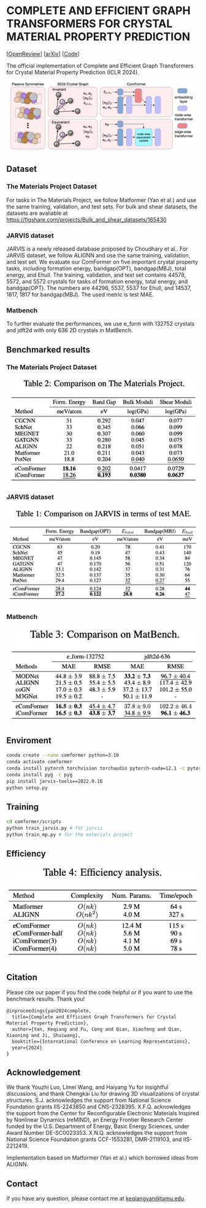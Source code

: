 # COMPLETE AND EFFICIENT GRAPH TRANSFORMERS FOR CRYSTAL MATERIAL PROPERTY PREDICTION


[[OpenReview](https://openreview.net/forum?id=BnQY9XiRAS)] [[arXiv](https://arxiv.org/pdf/2403.11857)] [[Code](https://github.com/divelab/AIRS)]

The official implementation of Complete and Efficient Graph Transformers for Crystal Material Property Prediction (ICLR 2024).

![cover](assets/Comformer.png)

## Dataset

### The Materials Project Dataset

For tasks in The Materials Project, we follow Matformer (Yan et al.) and use the same training, validation, and test sets.
For bulk and shear datasets, the datasets are avaliable at https://figshare.com/projects/Bulk_and_shear_datasets/165430

### JARVIS dataset

JARVIS is a newly released database proposed by Choudhary et al.. For JARVIS dataset, we follow ALIGNN and use the same training, validation, and test set. We evaluate our ComFormer on five important crystal property tasks, including formation energy, bandgap(OPT), bandgap(MBJ), total energy, and Ehull. The training, validation, and test set contains 44578, 5572, and 5572 crystals for tasks of formation energy, total energy, and bandgap(OPT). The numbers are 44296, 5537, 5537 for Ehull, and 14537, 1817, 1817 for bandgap(MBJ). The used metric is test MAE. 

### Matbench

To further evaluate the performances, we use e_form with 132752 crystals and jdft2d with only 636 2D crystals in MatBench.

## Benchmarked results

### The Materials Project Dataset
![cover](assets/MP.png)
### JARVIS dataset
![cover](assets/JARVIS.png)
### Matbench
![cover](assets/Matbench.png)

## Enviroment

```bash
conda create --name comformer python=3.10
conda activate comformer
conda install pytorch torchvision torchaudio pytorch-cuda=12.1 -c pytorch -c nvidia # or higher version if you want
conda install pyg -c pyg
pip install jarvis-tools==2022.9.16
python setup.py
```

## Training

```bash
cd comformer/scripts
python train_jarvis.py # for jarvis
python train_mp.py # for the materials project
```

## Efficiency
![cover](assets/efficiency.png)

## Citation
Please cite our paper if you find the code helpful or if you want to use the benchmark results. Thank you!
```
@inproceedings{yan2024complete,
  title={Complete and Efficient Graph Transformers for Crystal Material Property Prediction},
  author={Yan, Keqiang and Fu, Cong and Qian, Xiaofeng and Qian, Xiaoning and Ji, Shuiwang},
  booktitle={International Conference on Learning Representations},
  year={2024}
}
```

## Acknowledgement

We thank Youzhi Luo, Limei Wang, and Haiyang Yu for insightful discussions, and thank Chengkai Liu for drawing 3D visualizations of crystal structures. S.J. acknowledges the support from National Science Foundation grants IIS-2243850 and CNS-2328395. X.F.Q. acknowledges the support from the Center for Reconfigurable Electronic Materials Inspired by Nonlinear Dynamics (reMIND), an Energy Frontier Research Center funded by the U.S. Department of Energy, Basic Energy Sciences, under Award Number DE-SC0023353. X.N.Q. acknowledges the support from National Science Foundation grants CCF-1553281, DMR-2119103, and IIS-2212419. 

Implementation based on Matformer (Yan et al.) which borrowed ideas from ALIGNN.

## Contact

If you have any question, please contact me at keqiangyan@tamu.edu.
